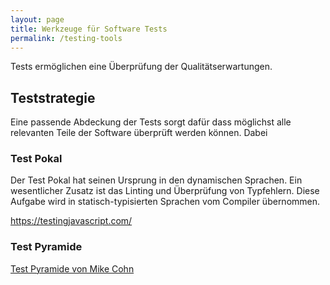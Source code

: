 ```yaml
---
layout: page
title: Werkzeuge für Software Tests 
permalink: /testing-tools
---
```


Tests ermöglichen eine Überprüfung der Qualitätserwartungen.

## Teststrategie

Eine passende Abdeckung der Tests sorgt dafür dass möglichst alle relevanten Teile der Software überprüft werden können. Dabei 

### Test Pokal

Der Test Pokal hat seinen Ursprung in den dynamischen Sprachen. Ein wesentlicher Zusatz ist das Linting und Überprüfung von Typfehlern. Diese Aufgabe wird in statisch-typisierten Sprachen vom Compiler übernommen.

https://testingjavascript.com/

### Test Pyramide

[Test Pyramide von Mike Cohn](https://www.mountaingoatsoftware.com/blog/the-forgotten-layer-of-the-test-automation-pyramid)

